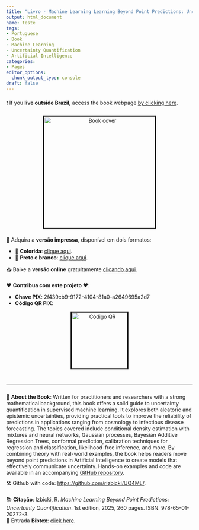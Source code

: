 ```yaml
---
title: "Livro - Machine Learning Learning Beyond Point Predictions: Uncertainty Quantification"
output: html_document
name: teste
tags:
- Portuguese
- Book
- Machine Learning
- Uncertainty Quantification
- Artificial Intelligence
categories:
- Pages
editor_options: 
  chunk_output_type: console
draft: false
---
```


<!-- Google tag (gtag.js) -->
<script async src="https://www.googletagmanager.com/gtag/js?id=G-8F80C9P3HV"></script>
<script>
  window.dataLayer = window.dataLayer || [];
  function gtag(){dataLayer.push(arguments);}
  gtag('js', new Date());

  gtag('config', 'G-8F80C9P3HV');
</script>


<div style="text-align: left; margin-top: 20px;">
❗️ If you <strong>live outside Brazil</strong>, access the book webpage <a href="../UQ4ML" target="_blank"> by clicking here</a>.
</div>


<!-- Centered Book Cover with Styling -->
<div style="text-align: center; margin-top: 20px;">
  <img src="../img/uq4ml_cover.png" alt="Book cover" width="300px" style="border: 3px solid;"/>
</div>

<!-- Purchase Links -->
<div style="text-align: left; margin-top: 20px;">
  📘 Adquira a <strong>versão impressa</strong>, disponível em dois formatos:
  <ul>
    <li>📙 <strong>Colorida</strong>: <a href="https://loja.uiclap.com/titulo/ua75388" target="_blank">clique aqui</a>.</li>
    <li>📗 <strong>Preto e branco</strong>: <a href="https://loja.uiclap.com/titulo/ua75426" target="_blank">clique aqui</a>.</li>
  </ul>
</div>


<!-- Download Online Version -->
<div style="text-align: left; margin-top: 10px;">
  📥 Baixe a <strong>versão online</strong> gratuitamente <a href="../UQ4ML.pdf" target="_blank"> clicando aqui</a>.
</div>



<!-- Contribute Section -->
<div style="text-align: left; margin-top: 20px;">
  ❤️ <strong>Contribua com este projeto ❤️</strong>:
  <ul>
    <li><strong>Chave PIX</strong>: 2f439cb9-9172-4104-81a0-a2649695a2d7</li>
    <li><strong>Código QR PIX</strong>:</li>
  </ul>
  <div style="text-align: center; margin-top: 10px;">
    <img src="../img/QR.png" alt="Código QR" width="150px" style="border: 3px solid;"/>
  </div>
</div>

<!-- Ko-Fi Floating Chat Script -->
<script src='https://storage.ko-fi.com/cdn/scripts/overlay-widget.js'></script>
<script>
  kofiWidgetOverlay.draw('rizbicki', {
    'type': 'floating-chat',
    'floating-chat.donateButton.text': 'Support Me',
    'floating-chat.donateButton.background-color': '#00b9fe',
    'floating-chat.donateButton.text-color': '#fff'
  });
</script>

<!-- Citation Section -->
<div style="margin-top: 40px; padding: 2px; border-top: 2px solid #ccc;">
</div>

<div style="text-align: left; margin-top: 20px;">
  📖 <strong>About the Book</strong>: Written for practitioners and researchers with a strong mathematical background, this book offers a solid guide to uncertainty quantification in supervised machine learning. It explores both aleatoric and epistemic uncertainties, providing practical tools to improve the reliability of predictions in applications ranging from cosmology to infectious disease forecasting. The topics covered include conditional density estimation with mixtures and neural networks, Gaussian processes, Bayesian Additive Regression Trees, conformal prediction, calibration techniques for regression and classification, likelihood-free inference, and more. By combining theory with real-world examples, the book helps readers move beyond point predictions in Artificial Intelligence to create models that effectively communicate uncertainty. Hands-on examples and code are available in an accompanying <a href="https://github.com/rizbicki/UQ4ML/" target="_blank">GitHub repository</a>.
</div>

<!-- GitHub Repository -->
<div style="text-align: left; margin-top: 10px;">
  🛠️ Github with code: <a href="https://github.com/rizbicki/UQ4ML/" target="_blank">https://github.com/rizbicki/UQ4ML/</a>.
</div>


<div style="text-align: left; margin-top: 20px;">
  📚 <strong>Citação</strong>: Izbicki, R. <em>Machine Learning Beyond Point Predictions: Uncertainty Quantification</em>. 
  1st edition, 2025, 260 pages. ISBN: 978-65-01-20272-3.
  <br>
  📜     Entrada <strong>Bibtex</strong>: <a href="../uq4ml.bib" target="_blank">click here</a>.
</div>
<br>


